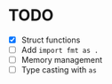 # TODO

- [x] Struct functions
- [ ] Add `import fmt as .`
- [ ] Memory management
- [ ] Type casting with `as`
